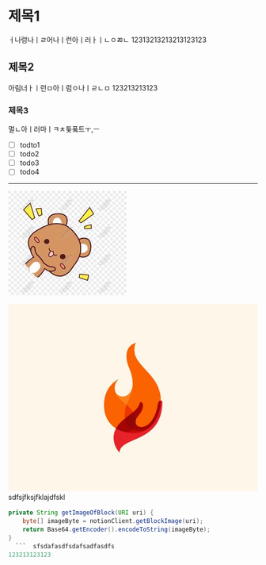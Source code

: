 # 제목1 
ㅓ나렁나ㅣㄹ어나ㅣ런아ㅣ러ㅏㅣㄴㅇㄻㄴ 
12313213213213123123 
 
 
## 제목2 
아림너ㅏㅣ런ㅁ아ㅣ럼ㅇ나ㅣㄹㄴㅁ 
123213213123 
### 제목3 
멀ㄴ아ㅣ러마ㅣㅋㅊ틏풐트ㅜ,ㅡ 
 
- [ ] todto1 
- [ ] todo2 
- [ ] todo3 
- [ ] todo4 
 
--- 
![TIL_IMAGE](../resources/images/a7795ca6-8b42-44c3-bd04-e5e695151cc4-demo_image.jpg) 
 
 
![TIL_IMAGE](../resources/images/1aa101f8-f7e8-4917-b225-3acc08a889b5-퐈이여!.jpeg) 
sdfsjfksjfklajdfskl 
 
```java 
private String getImageOfBlock(URI uri) {
    byte[] imageByte = notionClient.getBlockImage(uri);
    return Base64.getEncoder().encodeToString(imageByte);
} 
  ```  sfsdafasdfsdafsadfasdfs 
123213123123 
